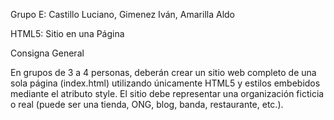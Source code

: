 Grupo E:   Castillo Luciano, Gimenez Iván, Amarilla Aldo


HTML5: Sitio en una Página 

Consigna General 

En grupos de 3 a 4 personas, deberán crear un sitio web completo de una sola página (index.html) 
utilizando únicamente HTML5 y estilos embebidos mediante el atributo style. El sitio debe representar 
una organización ficticia o real (puede ser una tienda, ONG, blog, banda, restaurante, 
etc.). 
